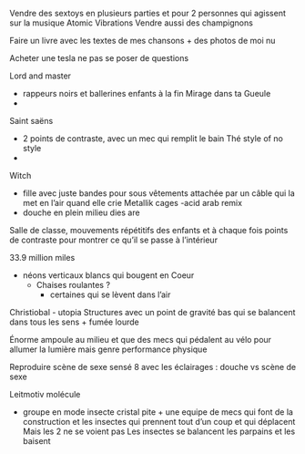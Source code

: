 Vendre des sextoys en plusieurs parties et pour 2 personnes qui agissent sur la musique 
Atomic Vibrations 
Vendre aussi des champignons 

Faire un livre avec les textes de mes  chansons + des photos de moi nu 

Acheter une tesla ne pas se poser de questions 

Lord and master
- rappeurs noirs et ballerines enfants à la fin 
Mirage dans ta Gueule 
- 
Saint saëns
- 2 points de contraste, avec un mec qui remplit le bain 
Thé style of no style 
- 
Witch
- fille avec juste bandes pour sous vêtements attachée par un câble qui la met en l’air quand elle crie 
Metallik cages -acid arab remix
- douche en plein milieu 
dies are

Salle de classe, mouvements répétitifs des enfants et à chaque fois points de contraste pour montrer ce qu’il se passe à l’intérieur 

33.9 million miles
- néons verticaux blancs qui bougent en Coeur 
	- Chaises roulantes ? 
		- certaines qui se lèvent dans l’air 

Christiobal - utopia
Structures avec un point de gravité bas qui se balancent dans tous les sens + fumée lourde 

Énorme ampoule au milieu et que des mecs qui pédalent au vélo pour allumer la lumière mais genre performance physique 

Reproduire scène de sexe sensé 8 avec les éclairages : douche vs scène de sexe

Leitmotiv molécule 
- groupe en mode insecte cristal pite + une equipe de mecs qui font de la construction et les insectes qui prennent tout d’un coup et qui déplacent Mais les 2 ne se voient pas Les insectes se balancent les parpains et les baisent 

 